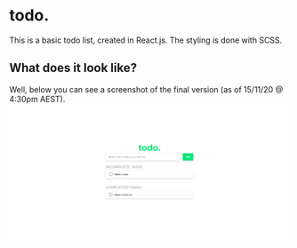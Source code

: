 # todo.
This is a basic todo list, created in React.js. The styling is done with SCSS.

## What does it look like?
Well, below you can see a screenshot of the final version (as of 15/11/20 @ 4:30pm AEST).
![Preview of the app](preview.png)